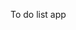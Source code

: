 To do list app

<!-- const func = () => {
let zxc = 1000;
const timerId = setInterval(() => {
console.log(zxc);
zxc -= 7;
if (zxc <= 0) {
clearInterval(timerId);
}
}, 100);
};

func(); -->
